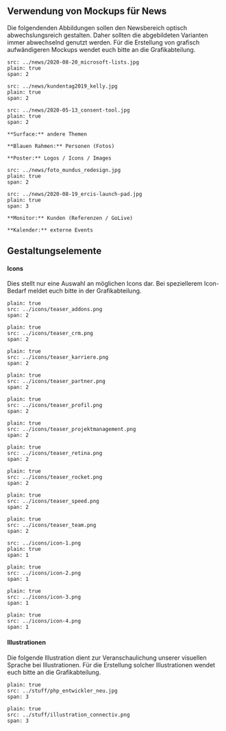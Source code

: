 ## Verwendung von Mockups für News

Die folgendenden Abbildungen sollen den Newsbereich optisch abwechslungsreich gestalten. Daher sollten die abgebildeten Varianten immer abwechselnd genutzt werden. Für die Erstellung von grafisch aufwändigeren Mockups wendet euch bitte an die Grafikabteilung.

```image
src: ../news/2020-08-20_microsoft-lists.jpg
plain: true
span: 2
```

```image
src: ../news/kundentag2019_kelly.jpg
plain: true
span: 2
```

```image
src: ../news/2020-05-13_consent-tool.jpg
plain: true
span: 2
```

```hint|span-2
**Surface:** andere Themen
```

```hint|span-2
**Blauen Rahmen:** Personen (Fotos) 
```

```hint|span-2
**Poster:** Logos / Icons / Images
```

```image
src: ../news/foto_mundus_redesign.jpg
plain: true
span: 2
```

```image
src: ../news/2020-08-19_ercis-launch-pad.jpg
plain: true
span: 3
```

```hint|span-2
**Monitor:** Kunden (Referenzen / GoLive)
```

```hint|span-2
**Kalender:** externe Events
```

## Gestaltungselemente

#### Icons
Dies stellt nur eine Auswahl an möglichen Icons dar. Bei speziellerem Icon-Bedarf meldet euch bitte in der Grafikabteilung.

```image
plain: true
src: ../icons/teaser_addons.png
span: 2
```

```image
plain: true
src: ../icons/teaser_crm.png
span: 2
```

```image
plain: true
src: ../icons/teaser_karriere.png
span: 2
```

```image
plain: true
src: ../icons/teaser_partner.png
span: 2
```

```image
plain: true
src: ../icons/teaser_profil.png
span: 2
```

```image
plain: true
src: ../icons/teaser_projektmanagement.png
span: 2
```

```image
plain: true
src: ../icons/teaser_retina.png
span: 2
```

```image
plain: true
src: ../icons/teaser_rocket.png
span: 2
```

```image
plain: true
src: ../icons/teaser_speed.png
span: 2
```

```image
plain: true
src: ../icons/teaser_team.png
span: 2
```

```image
src: ../icons/icon-1.png
plain: true
span: 1
```

```image
plain: true
src: ../icons/icon-2.png
span: 1
```

```image
plain: true
src: ../icons/icon-3.png
span: 1
```

```image
plain: true
src: ../icons/icon-4.png
span: 1
```

#### Illustrationen 
Die folgende Illustration dient zur Veranschaulichung unserer visuellen Sprache bei Illustrationen. Für die Erstellung solcher Illustrationen wendet euch bitte an die Grafikabteilung.

```image
plain: true
src: ../stuff/php_entwickler_neu.jpg
span: 3
```

```image
plain: true
src: ../stuff/illustration_connectiv.png
span: 3
```
